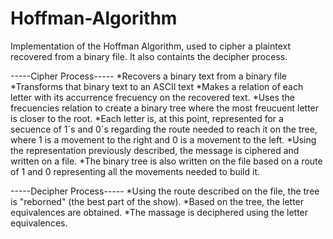 # Hoffman-Algorithm
Implementation of the Hoffman Algorithm, used to cipher a plaintext recovered from a binary file. It also containts the decipher process.

-----Cipher Process-----
*Recovers a binary text from a binary file
*Transforms that binary text to an ASCII text
*Makes a relation of each letter with its accurrence frecuency on the recovered text.
*Uses the frecuencies relation to create a binary tree where the most freucuent letter is closer to the root.
*Each letter is, at this point, represented for a secuence of 1´s and 0´s regarding the route needed to reach it on the tree, where 1 is a movement to the right and 0 is a movement to the left.
*Using the representation previously described, the message is ciphered and written on a file.
*The binary tree is also written on the file based on a route of 1 and 0 representing all the movements needed to build it.

-----Decipher Process-----
*Using the route described on the file, the tree is "reborned" (the best part of the show).
*Based on the tree, the letter equivalences are obtained.
*The massage is deciphered using the letter equivalences. 
